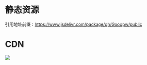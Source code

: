 # 静态资源
引用地址前缀：https://www.jsdelivr.com/package/gh/Gooopw/public

# CDN
[![](https://data.jsdelivr.com/v1/package/gh/Gooopw/public/badge)](https://www.jsdelivr.com/package/gh/Gooopw/public)

